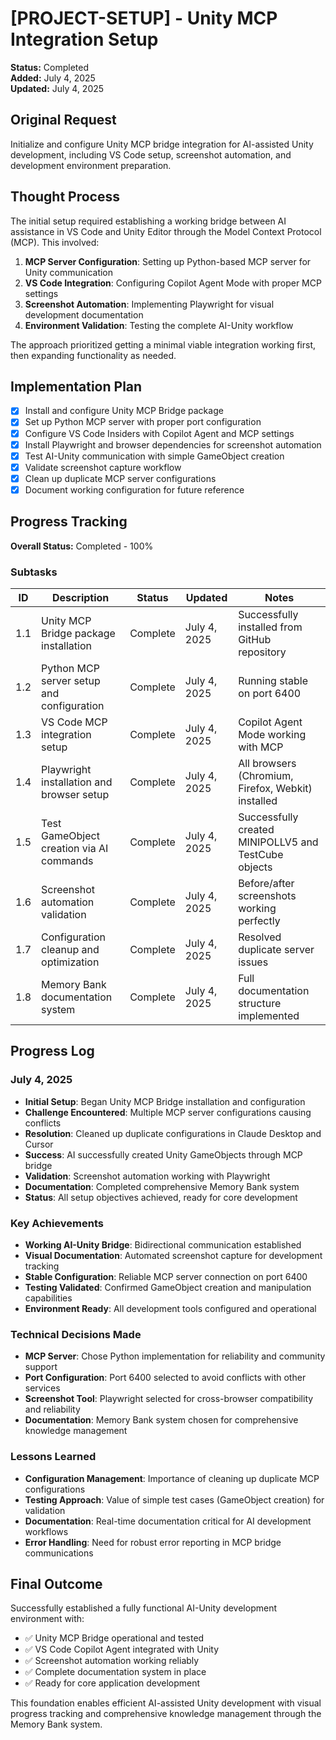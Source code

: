 # [PROJECT-SETUP] - Unity MCP Integration Setup

**Status:** Completed  
**Added:** July 4, 2025  
**Updated:** July 4, 2025

## Original Request
Initialize and configure Unity MCP bridge integration for AI-assisted Unity development, including VS Code setup, screenshot automation, and development environment preparation.

## Thought Process
The initial setup required establishing a working bridge between AI assistance in VS Code and Unity Editor through the Model Context Protocol (MCP). This involved:

1. **MCP Server Configuration**: Setting up Python-based MCP server for Unity communication
2. **VS Code Integration**: Configuring Copilot Agent Mode with proper MCP settings
3. **Screenshot Automation**: Implementing Playwright for visual development documentation
4. **Environment Validation**: Testing the complete AI-Unity workflow

The approach prioritized getting a minimal viable integration working first, then expanding functionality as needed.

## Implementation Plan
- [x] Install and configure Unity MCP Bridge package
- [x] Set up Python MCP server with proper port configuration
- [x] Configure VS Code Insiders with Copilot Agent and MCP settings
- [x] Install Playwright and browser dependencies for screenshot automation
- [x] Test AI-Unity communication with simple GameObject creation
- [x] Validate screenshot capture workflow
- [x] Clean up duplicate MCP server configurations
- [x] Document working configuration for future reference

## Progress Tracking

**Overall Status:** Completed - 100%

### Subtasks
| ID | Description | Status | Updated | Notes |
|----|-------------|--------|---------|-------|
| 1.1 | Unity MCP Bridge package installation | Complete | July 4, 2025 | Successfully installed from GitHub repository |
| 1.2 | Python MCP server setup and configuration | Complete | July 4, 2025 | Running stable on port 6400 |
| 1.3 | VS Code MCP integration setup | Complete | July 4, 2025 | Copilot Agent Mode working with MCP |
| 1.4 | Playwright installation and browser setup | Complete | July 4, 2025 | All browsers (Chromium, Firefox, Webkit) installed |
| 1.5 | Test GameObject creation via AI commands | Complete | July 4, 2025 | Successfully created MINIPOLLV5 and TestCube objects |
| 1.6 | Screenshot automation validation | Complete | July 4, 2025 | Before/after screenshots working perfectly |
| 1.7 | Configuration cleanup and optimization | Complete | July 4, 2025 | Resolved duplicate server issues |
| 1.8 | Memory Bank documentation system | Complete | July 4, 2025 | Full documentation structure implemented |

## Progress Log

### July 4, 2025
- **Initial Setup**: Began Unity MCP Bridge installation and configuration
- **Challenge Encountered**: Multiple MCP server configurations causing conflicts
- **Resolution**: Cleaned up duplicate configurations in Claude Desktop and Cursor
- **Success**: AI successfully created Unity GameObjects through MCP bridge
- **Validation**: Screenshot automation working with Playwright
- **Documentation**: Completed comprehensive Memory Bank system
- **Status**: All setup objectives achieved, ready for core development

### Key Achievements
- **Working AI-Unity Bridge**: Bidirectional communication established
- **Visual Documentation**: Automated screenshot capture for development tracking
- **Stable Configuration**: Reliable MCP server connection on port 6400
- **Testing Validated**: Confirmed GameObject creation and manipulation capabilities
- **Environment Ready**: All development tools configured and operational

### Technical Decisions Made
- **MCP Server**: Chose Python implementation for reliability and community support
- **Port Configuration**: Port 6400 selected to avoid conflicts with other services
- **Screenshot Tool**: Playwright selected for cross-browser compatibility and reliability
- **Documentation**: Memory Bank system chosen for comprehensive knowledge management

### Lessons Learned
- **Configuration Management**: Importance of cleaning up duplicate MCP configurations
- **Testing Approach**: Value of simple test cases (GameObject creation) for validation
- **Documentation**: Real-time documentation critical for AI development workflows
- **Error Handling**: Need for robust error reporting in MCP bridge communications

## Final Outcome
Successfully established a fully functional AI-Unity development environment with:
- ✅ Unity MCP Bridge operational and tested
- ✅ VS Code Copilot Agent integrated with Unity
- ✅ Screenshot automation working reliably
- ✅ Complete documentation system in place
- ✅ Ready for core application development

This foundation enables efficient AI-assisted Unity development with visual progress tracking and comprehensive knowledge management through the Memory Bank system.
